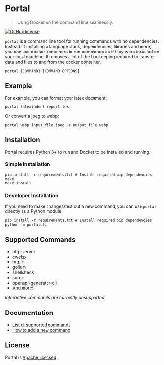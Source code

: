 # Portal
> Using Docker on the command line seamlessly.

[![GitHub license](https://img.shields.io/badge/license-Apache-blue.svg)](https://github.com/adeboyed/portal/blob/master/LICENSE)


`portal` is a command line tool for running commands with no dependencies.
Instead of installing a language stack, dependencies, libraries and more, you can use docker containers to run commands as if they were installed on your local machine.
It removes a lot of the bookeeping required to transfer data and files to and from the docker container.

    portal [COMMAND] [COMMAND OPTIONS]


## Example
For example, you can format your latex document:

    portal latexindent report.tex

Or convert a jpeg to webp:

    portal webp input_file.jpeg -o output_file.webp

## Installation

Portal requires Python 3+ to run and Docker to be installed and running.


### Simple Installation

    pip install -r requirements.txt # Install required pip dependencies
    make
    make install

### Developer Installation

If you need to make changes/test out a new command, you can use `portal` directly as a Python module

    pip install -r requirements.txt # Install required pip dependencies
    python -m portalcli


## Supported Commands

- http-server
- cwebp
- httpie
- gollum
- shellcheck
- surge
- openapi-generator-cli
- [And more!](./wiki/COMMANDS.md)

*Interactive commands are currently unsupported*

## Documentation

- [List of supported commands](./wiki/COMMANDS.md)
- [How to add a new command](./wiki/ADD_NEW_COMMAND.md)


## License

Portal is [Apache licensed](./LICENSE).
